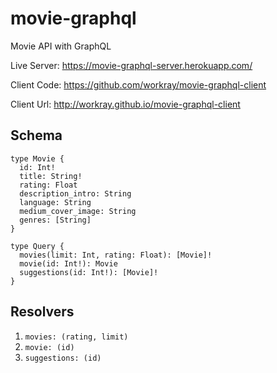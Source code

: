 # movie-graphql
Movie API with GraphQL

Live Server: <https://movie-graphql-server.herokuapp.com/>

Client Code: <https://github.com/workray/movie-graphql-client>

Client Url: <http://workray.github.io/movie-graphql-client>

## Schema
```
type Movie {
  id: Int!
  title: String!
  rating: Float
  description_intro: String
  language: String
  medium_cover_image: String
  genres: [String]
}
```

```
type Query {
  movies(limit: Int, rating: Float): [Movie]!
  movie(id: Int!): Movie
  suggestions(id: Int!): [Movie]!
}
```

## Resolvers

1. ```movies: (rating, limit)```
1. ```movie: (id)```
1. ```suggestions: (id)```
